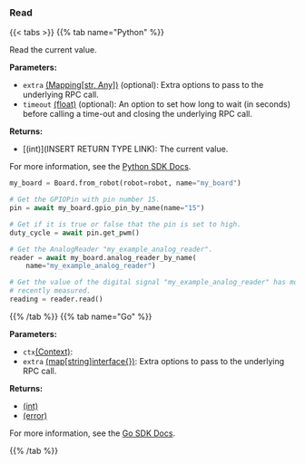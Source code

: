 ### Read

{{< tabs >}}
{{% tab name="Python" %}}

Read the current value.

**Parameters:**

- `extra` [(Mapping[str, Any])](<INSERT PARAM TYPE LINK>) (optional): Extra options to pass to the underlying RPC call.
- `timeout` [(float)](<INSERT PARAM TYPE LINK>) (optional): An option to set how long to wait (in seconds) before calling a time-out and closing the underlying RPC call.


**Returns:**

- [(int)](INSERT RETURN TYPE LINK): The current value.

For more information, see the [Python SDK Docs](https://python.viam.dev/autoapi/viam/components/board/client/index.html#viam.components.board.client.AnalogReaderClient.read).

``` python {class="line-numbers linkable-line-numbers"}
my_board = Board.from_robot(robot=robot, name="my_board")

# Get the GPIOPin with pin number 15.
pin = await my_board.gpio_pin_by_name(name="15")

# Get if it is true or false that the pin is set to high.
duty_cycle = await pin.get_pwm()

# Get the AnalogReader "my_example_analog_reader".
reader = await my_board.analog_reader_by_name(
    name="my_example_analog_reader")

# Get the value of the digital signal "my_example_analog_reader" has most
# recently measured.
reading = reader.read()

```

{{% /tab %}}
{{% tab name="Go" %}}

**Parameters:**

- `ctx`[(Context)](https://pkg.go.dev/context#ctx):
- `extra` [(map[string]interface\{\})](https://go.dev/blog/maps): Extra options to pass to the underlying RPC call.

**Returns:**

- [(int)](<INSERT PARAM TYPE LINK>)
- [(error)](<INSERT PARAM TYPE LINK>)

For more information, see the [Go SDK Docs](https://pkg.go.dev/go.viam.com/rdk/components/board#Analog).

{{% /tab %}}
